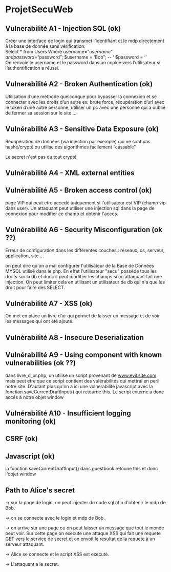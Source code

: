 # ProjetSecuWeb

## Vulnerabilité A1 - Injection SQL (ok)

Créer une interface de login qui transmet l’identifiant et le mdp directement à la base de donnée sans vérification:  
Select * from Users Where username=”$username” and password=”$password”;
$username = ‘Bob”; -- ‘
$password = ‘’  
On renvoie le username et le password dans un cookie vers l’utilisateur si l’authentification a réussi.

## Vulnerabilité A2 - Broken Authentication (ok)

Utilisation d’une méthode quelconque pour bypasser la connexion et se connecter avec les droits d’un autre ex: brute force, récupération d’url avec le token d’une autre personne, utiliser un pc avec une personne qui a oublié de fermer sa session sur le site ...

## Vulnérabilité A3 - Sensitive Data Exposure (ok)

Récupération de données (via injection par exemple) qui ne sont pas hashé/crypté ou utilise des algorithmes facilement “cassable”

Le secret n'est pas du tout crypté

## Vulnérabilité A4 - XML external entities

## Vulnérabilité A5 - Broken access control (ok)

page VIP qui peut etre accedé uniquement si l'utilisateur est VIP (champ vip dans user).
Un attaquant peut utiliser une injection sql dans la page de connexion pour modifier ce champ et obtenir l'acces.

## Vulnérabilité A6 - Security Misconfiguration (ok ??)

Erreur de configuration dans les différentes couches : réseaux, os, serveur, application, site ...

on peut dire qu'on a mal configurer l'utilisateur de la Base de Données MYSQL utilisé dans le php. En effet l'utilisateur "secu" possède tous les droits sur la db et donc il peut modifier les champs si un attaquant fait une injection. On peut limiter cela en utilisant un utilisateur de db qui n'a que les droit pour faire des SELECT.

## Vulnérabilité A7 - XSS (ok)

On met en place un livre d’or qui permet de laisser un message et de voir les messages qui ont été ajouté.

## Vulnérabilité A8 - Insecure Deserialization

## Vulnérabilité A9 - Using component with known vulnerabilities (ok ??)

dans livre_d_or.php, on utilise un script provenant de www.evil.site.com mais peut etre que ce script contient des vulérabilités qui mettrai en peril notre site. D'autant plus qu'on a ici une vulnerabilité javascript avec la fonction saveCurrentDraftInput() qui retourne this. Le script externe a donc accés à notre objet window

## Vulnérabilité A10 - Insufficient logging monitoring (ok)

## CSRF (ok)

## Javascript (ok)

la fonction saveCurrentDraftInput() dans guestbook retoune this et donc l'objet window

## Path to Alice's secret

-> sur la page de login, on peut injecter du code sql afin d'obtenir le mdp de Bob.

-> on se connecte avec le login et mdp de Bob.

-> on arrive sur une page ou on peut laisser un message que tout le monde peut voir. Sur cette page on execute une attaque XSS qui fait une requete GET vers le service de secret et on envoit le resultat de la requete à un serveur attaquant.

-> Alice se connecte et le script XSS est executé.

-> L'attaquant a le secret.